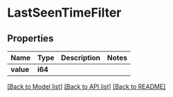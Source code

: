 # LastSeenTimeFilter

## Properties

Name | Type | Description | Notes
------------ | ------------- | ------------- | -------------
**value** | **i64** |  | 

[[Back to Model list]](../README.md#documentation-for-models) [[Back to API list]](../README.md#documentation-for-api-endpoints) [[Back to README]](../README.md)


